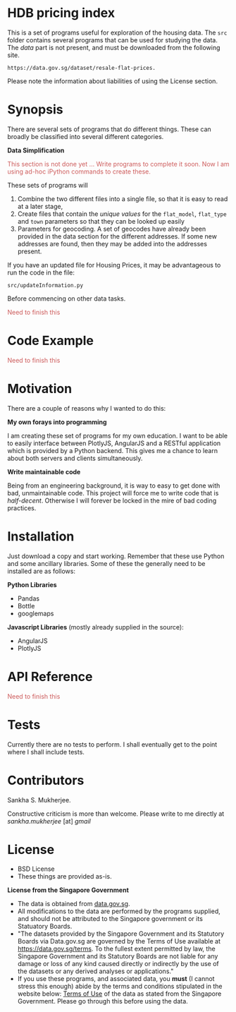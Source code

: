 

# HDB pricing index

This is a set of programs useful for exploration of the housing data. The `src` folder contains several programs that can be used for studying the data. The *data* part is not present, and must be downloaded from the following site. 

    https://data.gov.sg/dataset/resale-flat-prices. 

Please note the information about liabilities of using the License section.

# Synopsis

There are several sets of programs that do different things. These can broadly be classified into several different categories. 

**Data Simplification** 

<p style="color:indianred"> This section is not done yet ... Write programs to complete it soon. Now I am using ad-hoc iPython commands to create these. </p>

These sets of programs will 

1. Combine the two different files into a single file, so that it is easy to read at a later stage, 
2. Create files that contain the *unique values* for the `flat_model`, `flat_type` and `town` parameters so that they can be looked up easily
3. Parameters for geocoding. A set of geocodes have already been provided in the data section for the different addresses. If some new addresses are found, then they may be added into the addresses present. 

If you have an updated file for Housing Prices, it may be advantageous to run the code in the file: 

    src/updateInformation.py 
    
Before commencing on other data tasks.

<p style="color:indianred"> Need to finish this </p>

# Code Example

<p style="color:indianred"> Need to finish this </p>

# Motivation

There are a couple of reasons why I wanted to do this:

**My own forays into programming**

I am creating these set of programs for my own education. I want to be able to easily interface between PlotlyJS, AngularJS and a RESTful application which is provided by a Python backend. This gives me a chance to learn about both servers and clients simultaneously. 

**Write maintainable code**

Being from an engineering background, it is way to easy to get done with bad, unmaintainable code. This project will force me to write code that is *half-decent*. Otherwise I will forever be locked in the mire of bad coding practices.

# Installation

Just download a copy and start working. Remember that these use Python and some ancillary libraries. Some of these the generally need to be installed are as follows:

**Python Libraries**

 - Pandas
 - Bottle
 - googlemaps

**Javascript Libraries** (mostly already supplied in the source):

 - AngularJS
 - PlotlyJS

# API Reference

<p style="color:indianred"> Need to finish this </p>

# Tests

Currently there are no tests to perform. I shall eventually get to the point where I shall include tests. 

# Contributors

Sankha S. Mukherjee. 

Constructive criticism is more than welcome. Please write to me directly at *sankha.mukherjee* [at] *gmail* 

# License

 - BSD License
 - These things are provided as-is. 

**License from the Singapore Government**

 - The data is obtained from [data.gov.sg](data.gov.sg).
 - All modifications to the data are performed by the programs supplied, and should not be attributed to the Singapore government or its Statuatory Boards. 
 - "The datasets provided by the Singapore Government and its Statutory Boards via Data.gov.sg are governed by the Terms of Use available at https://data.gov.sg/terms. To the fullest extent permitted by law, the Singapore Government and its Statutory Boards are not liable for any damage or loss of any kind caused directly or indirectly by the use of the datasets or any derived analyses or applications."
 - If you use these programs, and associated data, you **must** (I cannot stress this enough) abide by the terms and conditions stipulated in the website below:
    [Terms of Use](https://data.gov.sg/terms) of the data as stated from the Singapore Government. Please go through this before using the data.


